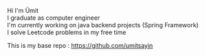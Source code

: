 Hi I'm Ümit <br/>
I graduate as computer engineer <br/>
I'm currently working on java backend projects (Spring Framework) <br/>
I solve Leetcode problems in my free time <br />

This is my base repo : https://github.com/umitsayin

